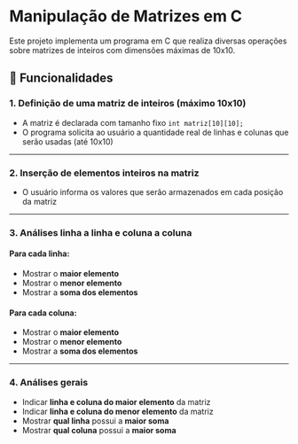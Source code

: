 # Manipulação de Matrizes em C

Este projeto implementa um programa em C que realiza diversas operações sobre matrizes de inteiros com dimensões máximas de 10x10.

## 📌 Funcionalidades

### 1. Definição de uma matriz de inteiros (máximo 10x10)

- A matriz é declarada com tamanho fixo `int matriz[10][10];`
- O programa solicita ao usuário a quantidade real de linhas e colunas que serão usadas (até 10x10)

---

### 2. Inserção de elementos inteiros na matriz

- O usuário informa os valores que serão armazenados em cada posição da matriz

---

### 3. Análises linha a linha e coluna a coluna

####  Para cada linha:
- Mostrar o **maior elemento**
- Mostrar o **menor elemento**
- Mostrar a **soma dos elementos**

####  Para cada coluna:
- Mostrar o **maior elemento**
- Mostrar o **menor elemento**
- Mostrar a **soma dos elementos**

---

### 4. Análises gerais

- Indicar **linha e coluna do maior elemento** da matriz
- Indicar **linha e coluna do menor elemento** da matriz
- Mostrar **qual linha** possui a **maior soma**
- Mostrar **qual coluna** possui a **maior soma**


